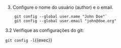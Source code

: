 3. Configure o nome do usuário (author) e o email.

```plain
    git config --global user.name "John Doe"`
    git config --global user.email "john@doe.org"
```
3.2 Verifique as configurações do git:

`git config -l`{{exec}}

